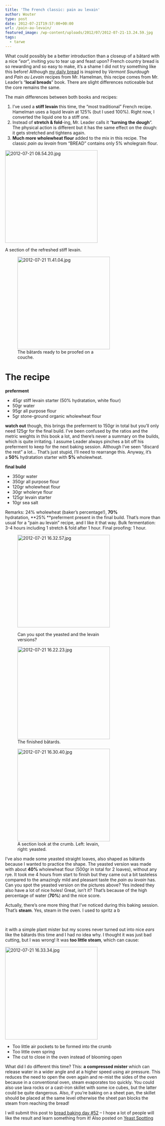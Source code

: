 ```yaml
---
title: 'The French classic: pain au levain'
author: Wouter
type: post
date: 2012-07-21T19:57:00+00:00
url: /pain-au-levain/
featured_image: /wp-content/uploads/2012/07/2012-07-21-13.24.59.jpg
tags:
  - tarwe
---
```


What could possibly be a better introduction than a closeup of a bâtard with a nice &#8220;_ear_&#8220;, inviting you to tear up and feast upon? French country bread is so rewarding and so easy to make, it&#8217;s a shame I did not try something like this before! Although [my daily bread][2] is inspired by _Vermont Sourdough_ and _Pain au Levain_ recipes from Mr. Hamelman, this recipe comes from Mr. Leader&#8217;s &#8220;**local breads**&#8221; book. There are slight differences noticeable but the core remains the same.

The main differences between both books and recipes:

  1. I&#8217;ve used a **stiff levain** this time, the &#8220;most traditional&#8221; French recipe. Hamelman uses a liquid levain at 125% (but I used 100%). Right now, I converted the liquid one to a stiff one.
  2. Instead of **stretch & fold**-ing, Mr. Leader calls it &#8220;**turning the dough**&#8220;. The physical action is different but it has the same effect on the dough: it gets stretched and tightens again.
  3. **Much more wholewheat flour** added to the mix in this recipe. The classic _pain au levain_ from &#8220;BREAD&#8221; contains only 5% wholegrain flour.<figure style="width: 300px" class="wp-caption alignleft">

[<img title="2012-07-21 08.54.20.jpg" src="https://lh5.ggpht.com/-F7t4j9uaDgE/UAsJgE-l4PI/AAAAAAAAGZU/R8OwR5cGR8k/s300-c/2012-07-21%25252008.54.20.jpg" alt="2012-07-21 08.54.20.jpg" width="300" height="300" />][3]<figcaption class="wp-caption-text">A section of the refreshed stiff levain.</figcaption></figure> <figure style="width: 300px" class="wp-caption alignleft">[<img title="2012-07-21 11.41.04.jpg" src="https://lh4.ggpht.com/-EAUnk6gPbvM/UAsJg-n5K_I/AAAAAAAAGZc/Y3Xrene24s8/s300-c/2012-07-21%25252011.41.04.jpg" alt="2012-07-21 11.41.04.jpg" width="300" height="300" />][4]<figcaption class="wp-caption-text">The bâtards ready to be proofed on a couche.</figcaption></figure> 

<h1 style="clear: both;">
  The recipe
</h1>

**preferment**

  * 45gr stiff levain starter (50% hydratation, white flour)
  * 50gr water
  * 95gr all purpose flour
  * 5gr stone-ground organic wholewheat flour

**watch out** though, this brings the preferment to 150gr in total but you&#8217;ll only need 125gr for the final build. I&#8217;ve been confused by the ratios and the metric weights in this book a lot, and there&#8217;s never a summary on the builds, which is quite irritating. I assume Leader always pinches a bit off his preferment to keep for the next baking session. Although I&#8217;ve seen &#8220;discard the rest&#8221; a lot&#8230; That&#8217;s just stupid, I&#8217;ll need to rearrange this. Anyway, it&#8217;s a **50%** hydratation starter with **5%** wholewheat.

**final build**

  * 350gr water
  * 350gr all purpose flour
  * 120gr wholewheat flour
  * 30gr wholerye flour
  * 125gr levain starter
  * 10gr sea salt

Remarks: 24% wholewheat (baker&#8217;s percentage!), **70%** hydratation, **25% **preferment present in the final build. That&#8217;s more than usual for a &#8220;pain au levain&#8221; recipe, and I like it that way. Bulk fermentation: 3-4 hours including 1 stretch & fold after 1 hour. Final proofing: 1 hour.<figure style="width: 300px" class="wp-caption alignleft">

[<img title="2012-07-21 16.32.57.jpg" src="https://lh5.ggpht.com/-dEyWFd4JyOo/UAsJkj8_UVI/AAAAAAAAGZs/J6W11CMncRg/s300-c/2012-07-21%25252016.32.57.jpg" alt="2012-07-21 16.32.57.jpg" width="300" height="300" />][5]<figcaption class="wp-caption-text">Can you spot the yeasted and the levain versions?</figcaption></figure> <figure style="width: 300px" class="wp-caption alignleft">[<img title="2012-07-21 16.22.23.jpg" src="https://lh3.ggpht.com/-JkGtxII8pZI/UAsJjOJbcoI/AAAAAAAAGZk/9PVcuqfYVSA/s300-c/2012-07-21%25252016.22.23.jpg" alt="2012-07-21 16.22.23.jpg" width="300" height="300" />][6]<figcaption class="wp-caption-text">The finished bâtards.</figcaption></figure> <figure style="width: 300px" class="wp-caption alignleft">[<img title="2012-07-21 16.30.40.jpg" src="https://lh6.ggpht.com/-eC3WFuF-tRg/UAsJmyX3vjI/AAAAAAAAGZ8/jEKONTMutWs/s300-c/2012-07-21%25252016.30.40.jpg" alt="2012-07-21 16.30.40.jpg" width="300" height="300" />][7]<figcaption class="wp-caption-text">A section look at the crumb. Left: levain, right: yeasted.</figcaption></figure> 

<p style="clear: both;">
  I&#8217;ve also made some yeasted straight loaves, also shaped as bâtards because I wanted to practice the shape. The yeasted version was made with about <strong>40% </strong>wholewheat flour (500gr in total for 2 loaves), without any rye. It took me 4 hours from start to finish but they came out a bit tasteless compared to the amazingly mild and pleasant taste the <em>pain au levain</em> has. Can you spot the yeasted version on the pictures above? Yes indeed they also have a lot of nice holes! Great, isn&#8217;t it? That&#8217;s because of the high percentage of water (<strong>70%</strong>) and the nice score.
</p>

<p style="clear: both;">
  Actually, there&#8217;s one more thing that I&#8217;ve noticed during this baking session. That&#8217;s <strong>steam</strong>. Yes, steam in the oven. I used to spritz a b
</p>

&nbsp;

<p style="clear: both;">
  it with a simple plant mister but my scores never turned out into nice <em>ears</em> like the bâtards this time and I had no idea why. I thought it was just bad cutting, but I was wrong! It was <strong>too little steam</strong>, which can cause:
</p>

<img class="alignright" title="2012-07-21 16.33.34.jpg" src="https://lh5.ggpht.com/-ydivZlM94To/UAsJlubj-oI/AAAAAAAAGZ0/H7nJaNjhCXQ/s300-c/2012-07-21%25252016.33.34.jpg" alt="2012-07-21 16.33.34.jpg" width="300" height="300" />

  * Too little air pockets to be formed into the crumb
  * Too little oven spring
  * The cut to close in the oven instead of blooming open

What did I do different this time? This: **a compressed mister** which can release water in a wider angle and at a higher speed using air pressure. This reduces the need to open the oven again and re-mist the sides of the oven because in a conventional oven, steam evaporates too quickly. You could also use lava rocks or a cast-iron skillet with some ice cubes, but the latter could be quite dangerous. Also, if you&#8217;re baking on a sheet pan, the skillet should be placed at the same level otherwise the sheet pan blocks the steam from reaching the bread!

I will submit this post to [bread baking day #52][8] &#8211; I hope a lot of people will like the result and learn something from it! Also posted on [Yeast Spotting][9]

 [1]: https://redzuurdesem.be/wp-content/uploads/2012/07/2012-07-21-13.24.59.jpg
 [2]: https://redzuurdesem.be/placemarks/baked-my-daily-bread/ "Baked my daily bread"
 [3]: http://lh5.ggpht.com/-F7t4j9uaDgE/UAsJgE-l4PI/AAAAAAAAGZU/R8OwR5cGR8k/s1024/2012-07-21%25252008.54.20.jpg "2012-07-21 08.54.20.jpg"
 [4]: http://lh4.ggpht.com/-EAUnk6gPbvM/UAsJg-n5K_I/AAAAAAAAGZc/Y3Xrene24s8/s1024/2012-07-21%25252011.41.04.jpg "2012-07-21 11.41.04.jpg"
 [5]: http://lh5.ggpht.com/-dEyWFd4JyOo/UAsJkj8_UVI/AAAAAAAAGZs/J6W11CMncRg/s1024/2012-07-21%25252016.32.57.jpg "2012-07-21 16.32.57.jpg"
 [6]: http://lh3.ggpht.com/-JkGtxII8pZI/UAsJjOJbcoI/AAAAAAAAGZk/9PVcuqfYVSA/s1024/2012-07-21%25252016.22.23.jpg "2012-07-21 16.22.23.jpg"
 [7]: http://lh6.ggpht.com/-eC3WFuF-tRg/UAsJmyX3vjI/AAAAAAAAGZ8/jEKONTMutWs/s1024/2012-07-21%25252016.30.40.jpg "2012-07-21 16.30.40.jpg"
 [8]: http://cindystarblog.blogspot.it/2012/07/announcing-bread-baking-day-52.html
 [9]: http://www.wildyeastblog.com/category/yeastspotting/